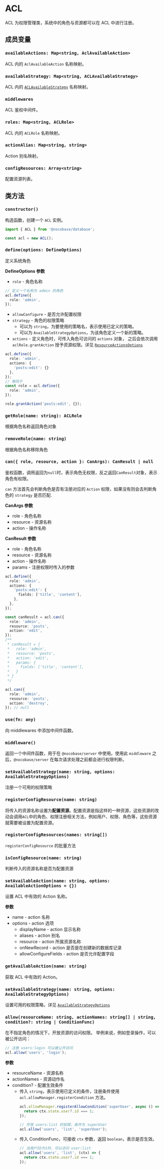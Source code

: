 # ACL

ACL 为权限管理类，系统中的角色与资源都可以在 ACL 中进行注册。

## 成员变量

### `availableActions: Map<string, AclAvailableAction>`

ACL 内的 `AclAvailableAction` 名称映射。

### `availableStrategy: Map<string, ACLAvailableStrategy>`

ACL 内的 [`ACLAvailableStrategy`](#ACLAvailableStrategy) 名称映射。

### `middlewares`

ACL 鉴权中间件。

### `roles: Map<string, ACLRole>`

ACL 内的 `ACLRole` 名称映射。

### `actionAlias: Map<string, string>`

Action 别名映射。

### `configResources: Array<string>`

配置资源列表。

## 类方法

### `constructor()`

构造函数，创建一个 `ACL` 实例。

```typescript
import { ACL } from '@nocobase/database';

const acl = new ACL();
```
### `define(options: DefineOptions)`

定义系统角色

**DefineOptions 参数**

* `role` - 角色名称

```typescript
// 定义一个名称为 admin 的角色
acl.define({
  role: 'admin',
});
```

* `allowConfigure` - 是否允许配置权限
* `strategy` - 角色的权限策略
  * 可以为 `string`，为要使用的策略名，表示使用已定义的策略。
  * 可以为 `AvailableStrategyOptions`，为该角色定义一个新的策略。
* `actions` - 定义角色时，可传入角色可访问的 `actions` 对象，
  之后会依次调用 `aclRole.grantAction` 授予资源权限。详见 [`ResourceActionsOptions`](#ResourceActionsOptions)

```typescript
acl.define({
  role: 'admin',
  actions: {
    'posts:edit': {}
  },
});
// 等同于
const role = acl.define({
  role: 'admin',
});

role.grantAction('posts:edit', {});
```

### `getRole(name: string): ACLRole`

根据角色名称返回角色对象

### `removeRole(name: string)`

根据角色名称移除角色

### `can({ role, resource, action }: CanArgs): CanResult | null`

鉴权函数，调用返回为`null`时，表示角色无权限，反之返回`CanResult`对象，表示角色有权限。

`can` 方法首先会判断角色是否有注册对应的 `Action` 权限，如果没有则会去判断角色的 `strategy` 是否匹配.

**CanArgs 参数**

* role - 角色名称
* resource - 资源名称
* action - 操作名称

**CanResult 参数**

* role - 角色名称
* resource - 资源名称
* action - 操作名称
* params - 注册权限时传入的参数

```typescript
acl.define({
  role: 'admin',
  actions: {
    'posts:edit': {
      fields: ['title', 'content'],
    },
  },
});

const canResult = acl.can({
  role: 'admin',
  resource: 'posts',
  action: 'edit',
});
/**
 * canResult = {
 *   role: 'admin',
 *   resource: 'posts',
 *   action: 'edit',
 *   params: {
 *     fields: ['title', 'content'],
 *   }
 * }
 */

acl.can({
  role: 'admin',
  resource: 'posts',
  action: 'destroy',
}); // null
```
### `use(fn: any)`

向 middlewares 中添加中间件函数。

### `middleware()`

返回一个中间件函数，用于在 `@nocobase/server` 中使用。使用此 `middleware` 之后，`@nocobase/server` 在每次请求处理之前都会进行权限判断。

### `setAvailableStrategy(name: string, options: AvailableStrategyOptions)`

注册一个可用的权限策略

### `registerConfigResource(name: string)`

将传入的资源名称设置为**配置资源**。配置资源是指这样的一种资源，这些资源的改动会调用`ACL`中的角色、权限注册相关方法，例如用户、权限、角色等，这些资源就需要被设置为配置资源。

### `registerConfigResources(names: string[])`

`registerConfigResource` 的批量方法

### `isConfigResource(name: string)`

判断传入的资源名称是否为配置资源

### `setAvailableAction(name: string, options: AvailableActionOptions = {})`

设置 ACL 中有效的 Action 名称。

**参数**

* name - action 名称
* options - action 选项
  * displayName - action 显示名称
  * aliases - action 别名
  * resource - action 所属资源名称
  * onNewRecord - action 是否是在创建新的数据库记录
  * allowConfigureFields - action 是否允许配置字段


### `getAvailableAction(name: string)`

获取 ACL 中有效的 Action。

### `setAvailableStrategy(name: string, options: AvailableStrategyOptions)`

设置可用的权限策略，详见 [`AvailableStrategyOptions`](#AvailableStrategyOptions)

### `allow(resourceName: string, actionNames: string[] | string, condition?: string | ConditionFunc)`

在不指定角色的情况下，开放资源的访问权限。
举例来说，例如登录操作，可以被公开访问：

```typescript
// 注册 users:login 可以被公开访问
acl.allow('users', 'login');
```

**参数**
* resourceName - 资源名称
* actionNames - 资源动作名
* condition? - 配置生效条件
  * 传入 `string`，表示使用已定义的条件，注册条件使用 `acl.allowManager.registerCondition` 方法。
    ```typescript
    acl.allowManager.registerAllowCondition('superUser', async () => {
      return ctx.state.user?.id === 1;
    });
    
    // 开放 users:list 的权限，条件为 superUser
    acl.allow('users', 'list', 'superUser');
    ```
  * 传入 ConditionFunc，可接收 `ctx` 参数，返回 `boolean`，表示是否生效。
    ```typescript
    // 当用户ID为1时，可以访问 user:list 
    acl.allow('users', 'list', (ctx) => {
      return ctx.state.user?.id === 1;
    });
    ```
